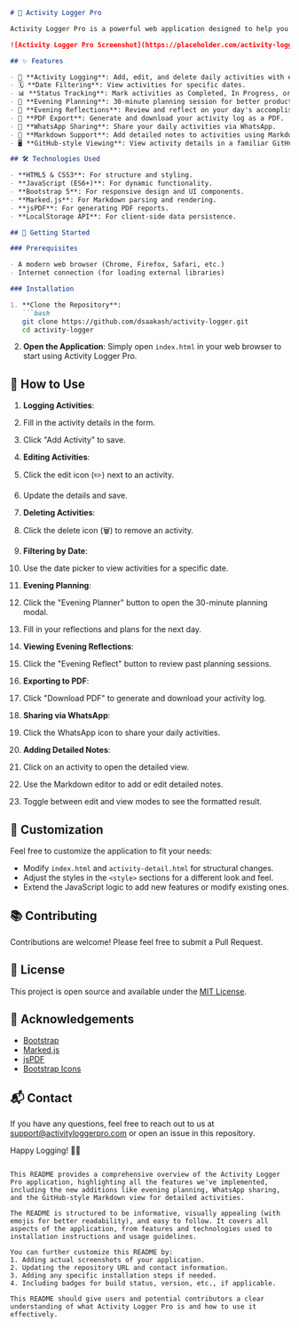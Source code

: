 
```markdown
# 🚀 Activity Logger Pro

Activity Logger Pro is a powerful web application designed to help you track, plan, and reflect on your daily activities. With a sleek interface and robust features, it's your personal companion for productivity and self-improvement.

![Activity Logger Pro Screenshot](https://placeholder.com/activity-logger-screenshot.png)

## ✨ Features

- 📝 **Activity Logging**: Add, edit, and delete daily activities with ease.
- 🗓️ **Date Filtering**: View activities for specific dates.
- 📊 **Status Tracking**: Mark activities as Completed, In Progress, or Pending.
- 🌙 **Evening Planning**: 30-minute planning session for better productivity.
- 🤔 **Evening Reflections**: Review and reflect on your day's accomplishments.
- 📄 **PDF Export**: Generate and download your activity log as a PDF.
- 📱 **WhatsApp Sharing**: Share your daily activities via WhatsApp.
- 📝 **Markdown Support**: Add detailed notes to activities using Markdown.
- 🖥️ **GitHub-style Viewing**: View activity details in a familiar GitHub README format.

## 🛠️ Technologies Used

- **HTML5 & CSS3**: For structure and styling.
- **JavaScript (ES6+)**: For dynamic functionality.
- **Bootstrap 5**: For responsive design and UI components.
- **Marked.js**: For Markdown parsing and rendering.
- **jsPDF**: For generating PDF reports.
- **LocalStorage API**: For client-side data persistence.

## 🚀 Getting Started

### Prerequisites

- A modern web browser (Chrome, Firefox, Safari, etc.)
- Internet connection (for loading external libraries)

### Installation

1. **Clone the Repository**:
   ```bash
   git clone https://github.com/dsaakash/activity-logger.git
   cd activity-logger
```

2. **Open the Application**:
Simply open `index.html` in your web browser to start using Activity Logger Pro.


## 🎯 How to Use

1. **Logging Activities**:

1. Fill in the activity details in the form.
2. Click "Add Activity" to save.



2. **Editing Activities**:

1. Click the edit icon (✏️) next to an activity.
2. Update the details and save.



3. **Deleting Activities**:

1. Click the delete icon (🗑️) to remove an activity.



4. **Filtering by Date**:

1. Use the date picker to view activities for a specific date.



5. **Evening Planning**:

1. Click the "Evening Planner" button to open the 30-minute planning modal.
2. Fill in your reflections and plans for the next day.



6. **Viewing Evening Reflections**:

1. Click the "Evening Reflect" button to review past planning sessions.



7. **Exporting to PDF**:

1. Click "Download PDF" to generate and download your activity log.



8. **Sharing via WhatsApp**:

1. Click the WhatsApp icon to share your daily activities.



9. **Adding Detailed Notes**:

1. Click on an activity to open the detailed view.
2. Use the Markdown editor to add or edit detailed notes.
3. Toggle between edit and view modes to see the formatted result.





## 🎨 Customization

Feel free to customize the application to fit your needs:

- Modify `index.html` and `activity-detail.html` for structural changes.
- Adjust the styles in the `<style>` sections for a different look and feel.
- Extend the JavaScript logic to add new features or modify existing ones.


## 📚 Contributing

Contributions are welcome! Please feel free to submit a Pull Request.

## 📄 License

This project is open source and available under the [MIT License](LICENSE).

## 🙏 Acknowledgements

- [Bootstrap](https://getbootstrap.com/)
- [Marked.js](https://marked.js.org/)
- [jsPDF](https://github.com/parallax/jsPDF)
- [Bootstrap Icons](https://icons.getbootstrap.com/)


## 📬 Contact

If you have any questions, feel free to reach out to us at [support@activityloggerpro.com](mailto:support@activityloggerpro.com) or open an issue in this repository.


Happy Logging! 📝✨

```plaintext

This README provides a comprehensive overview of the Activity Logger Pro application, highlighting all the features we've implemented, including the new additions like evening planning, WhatsApp sharing, and the GitHub-style Markdown view for detailed activities.

The README is structured to be informative, visually appealing (with emojis for better readability), and easy to follow. It covers all aspects of the application, from features and technologies used to installation instructions and usage guidelines.

You can further customize this README by:
1. Adding actual screenshots of your application.
2. Updating the repository URL and contact information.
3. Adding any specific installation steps if needed.
4. Including badges for build status, version, etc., if applicable.

This README should give users and potential contributors a clear understanding of what Activity Logger Pro is and how to use it effectively.
```